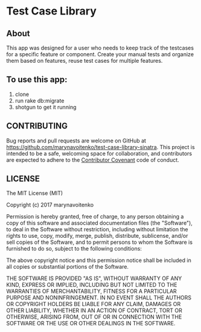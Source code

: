 # Test Case Library

## About
This app was designed for a user who needs to keep track of the testcases for a specific feature or component. Create your manual tests and organize them based on features, reuse test cases for multiple features.

## To use this app:
1. clone
2. run rake db:migrate
3. shotgun to get it running

## CONTRIBUTING
Bug reports and pull requests are welcome on GitHub at https://github.com/marynavoitenko/test-case-library-sinatra. This project is intended to be a safe, welcoming space for collaboration, and contributors are expected to adhere to the [Contributor Covenant](http://contributor-covenant.org) code of conduct.

## LICENSE
The MIT License (MIT)

Copyright (c) 2017 marynavoitenko

Permission is hereby granted, free of charge, to any person obtaining a copy
of this software and associated documentation files (the "Software"), to deal
in the Software without restriction, including without limitation the rights
to use, copy, modify, merge, publish, distribute, sublicense, and/or sell
copies of the Software, and to permit persons to whom the Software is
furnished to do so, subject to the following conditions:

The above copyright notice and this permission notice shall be included in
all copies or substantial portions of the Software.

THE SOFTWARE IS PROVIDED "AS IS", WITHOUT WARRANTY OF ANY KIND, EXPRESS OR
IMPLIED, INCLUDING BUT NOT LIMITED TO THE WARRANTIES OF MERCHANTABILITY,
FITNESS FOR A PARTICULAR PURPOSE AND NONINFRINGEMENT. IN NO EVENT SHALL THE
AUTHORS OR COPYRIGHT HOLDERS BE LIABLE FOR ANY CLAIM, DAMAGES OR OTHER
LIABILITY, WHETHER IN AN ACTION OF CONTRACT, TORT OR OTHERWISE, ARISING FROM,
OUT OF OR IN CONNECTION WITH THE SOFTWARE OR THE USE OR OTHER DEALINGS IN
THE SOFTWARE.
